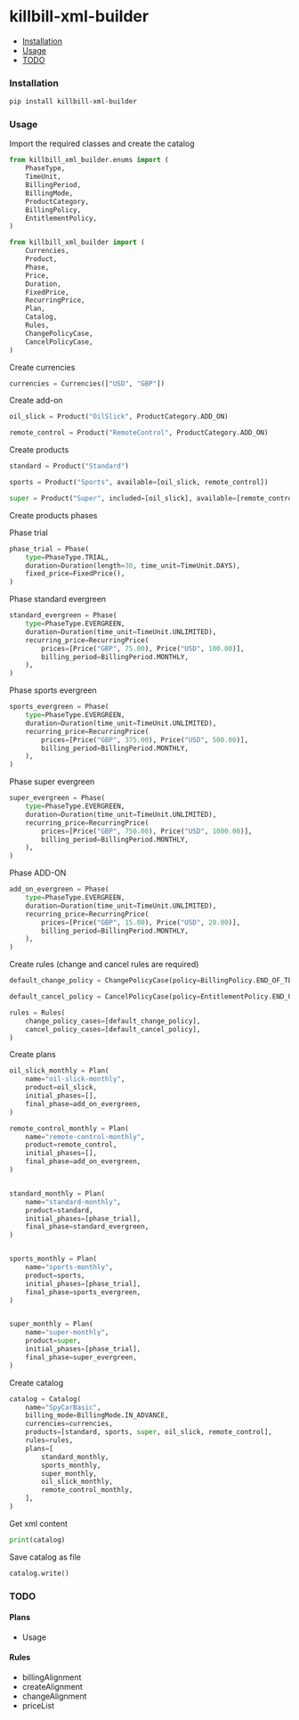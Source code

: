 # killbill-xml-builder

- [Installation](#installation)
- [Usage](#usage)
- [TODO](#todo)

### Installation

```bash
pip install killbill-xml-builder
```

### Usage

Import the required classes and create the catalog

```python
from killbill_xml_builder.enums import (
    PhaseType,
    TimeUnit,
    BillingPeriod,
    BillingMode,
    ProductCategory,
    BillingPolicy,
    EntitlementPolicy,
)

from killbill_xml_builder import (
    Currencies,
    Product,
    Phase,
    Price,
    Duration,
    FixedPrice,
    RecurringPrice,
    Plan,
    Catalog,
    Rules,
    ChangePolicyCase,
    CancelPolicyCase,
)
```

Create currencies

```python
currencies = Currencies(["USD", "GBP"])
```

Create add-on

```python
oil_slick = Product("OilSlick", ProductCategory.ADD_ON)

remote_control = Product("RemoteControl", ProductCategory.ADD_ON)
```

Create products

```python
standard = Product("Standard")

sports = Product("Sports", available=[oil_slick, remote_control])

super = Product("Super", included=[oil_slick], available=[remote_control])
```

Create products phases

Phase trial

```python
phase_trial = Phase(
    type=PhaseType.TRIAL,
    duration=Duration(length=30, time_unit=TimeUnit.DAYS),
    fixed_price=FixedPrice(),
)
```

Phase standard evergreen

```python
standard_evergreen = Phase(
    type=PhaseType.EVERGREEN,
    duration=Duration(time_unit=TimeUnit.UNLIMITED),
    recurring_price=RecurringPrice(
        prices=[Price("GBP", 75.00), Price("USD", 100.00)],
        billing_period=BillingPeriod.MONTHLY,
    ),
)
```

Phase sports evergreen

```python
sports_evergreen = Phase(
    type=PhaseType.EVERGREEN,
    duration=Duration(time_unit=TimeUnit.UNLIMITED),
    recurring_price=RecurringPrice(
        prices=[Price("GBP", 375.00), Price("USD", 500.00)],
        billing_period=BillingPeriod.MONTHLY,
    ),
)
```

Phase super evergreen

```python
super_evergreen = Phase(
    type=PhaseType.EVERGREEN,
    duration=Duration(time_unit=TimeUnit.UNLIMITED),
    recurring_price=RecurringPrice(
        prices=[Price("GBP", 750.00), Price("USD", 1000.00)],
        billing_period=BillingPeriod.MONTHLY,
    ),
)
```

Phase ADD-ON

```python
add_on_evergreen = Phase(
    type=PhaseType.EVERGREEN,
    duration=Duration(time_unit=TimeUnit.UNLIMITED),
    recurring_price=RecurringPrice(
        prices=[Price("GBP", 15.00), Price("USD", 20.00)],
        billing_period=BillingPeriod.MONTHLY,
    ),
)
```

Create rules (change and cancel rules are required)

```python
default_change_policy = ChangePolicyCase(policy=BillingPolicy.END_OF_TERM)

default_cancel_policy = CancelPolicyCase(policy=EntitlementPolicy.END_OF_TERM)

rules = Rules(
    change_policy_cases=[default_change_policy],
    cancel_policy_cases=[default_cancel_policy],
)
```

Create plans

```python
oil_slick_monthly = Plan(
    name="oil-slick-monthly",
    product=oil_slick,
    initial_phases=[],
    final_phase=add_on_evergreen,
)

remote_control_monthly = Plan(
    name="remote-control-monthly",
    product=remote_control,
    initial_phases=[],
    final_phase=add_on_evergreen,
)


standard_monthly = Plan(
    name="standard-monthly",
    product=standard,
    initial_phases=[phase_trial],
    final_phase=standard_evergreen,
)


sports_monthly = Plan(
    name="sports-monthly",
    product=sports,
    initial_phases=[phase_trial],
    final_phase=sports_evergreen,
)


super_monthly = Plan(
    name="super-monthly",
    product=super,
    initial_phases=[phase_trial],
    final_phase=super_evergreen,
)
```

Create catalog

```python
catalog = Catalog(
    name="SpyCarBasic",
    billing_mode=BillingMode.IN_ADVANCE,
    currencies=currencies,
    products=[standard, sports, super, oil_slick, remote_control],
    rules=rules,
    plans=[
        standard_monthly,
        sports_monthly,
        super_monthly,
        oil_slick_monthly,
        remote_control_monthly,
    ],
)
```

Get xml content

```python
print(catalog)
```

Save catalog as file

```python
catalog.write()
```

### TODO

#### Plans

- Usage

#### Rules

- billingAlignment
- createAlignment
- changeAlignment
- priceList
